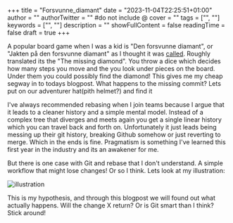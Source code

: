 +++
title = "Forsvunne_diamant"
date = "2023-11-04T22:25:51+01:00"
author = ""
authorTwitter = "" #do not include @
cover = ""
tags = ["", ""]
keywords = ["", ""]
description = ""
showFullContent = false
readingTime = false
draft = true
+++

A popular board game when I was a kid is "Den forsvunne diamant", or "Jakten på
den forsvunne diamant" as I thought it was
[called](https://en.wikipedia.org/wiki/False_memory#Mandela_effect). Roughly
translated its the "The missing diamond". You throw a dice which decides how
many steps you move and the you look under pieces on the board. Under them you
could possibly find the diamond! This gives me my cheap segway in to todays
blogpost. What happens to the missing commit? Lets put on our adventurer
hat(pith helmet?) and find it

I've always recommended rebasing when I join teams because I argue that it leads
to a cleaner history and a simple mental model. Instead of a complex tree that
diverges and meets again you get a single linear history which you can travel
back and forth on. Unfortunately it just leads being messing up their git
history, breaking Github somehow or just reverting to merge. Which in the ends
is fine. Pragmatism is something I've learned this first year in the industry
and its an awakener for me.

But there is one case with Git and rebase that I don't understand. A simple
workflow that might lose changes! Or so I think. Lets look at my illustration:

![illustration](/img/diamond_git.png)

This is my hypothesis, and through this blogpost we will found out what actually
happens. Will the change X return? Or is Git smart than I think? Stick around!
